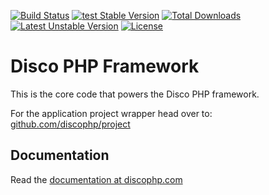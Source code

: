 [![Build
Status](https://travis-ci.org/discophp/framework.svg?branch=master)](https://travis-ci.org/discophp/framework)
[![test Stable
Version](https://poser.pugx.org/discophp/framework/v/stable.svg)](https://packagist.org/packages/discophp/framework)
[![Total
Downloads](https://poser.pugx.org/discophp/framework/downloads.svg)](https://packagist.org/packages/discophp/framework)
[![Latest Unstable
Version](https://poser.pugx.org/discophp/framework/v/unstable.svg)](https://packagist.org/packages/discophp/framework)
[![License](https://poser.pugx.org/discophp/framework/license.svg)](https://packagist.org/packages/discophp/framework)

<h1>Disco PHP Framework</h1>


<p>This is the core code that powers the Disco PHP framework.</p>

<p>
For the application project wrapper head over to: 
<a href='http://github.com/discophp/project'>github.com/discophp/project</a>
</p>

<h2>Documentation</h2>

<p>Read the <a href='http://discophp.com'>documentation at discophp.com</a></p>
